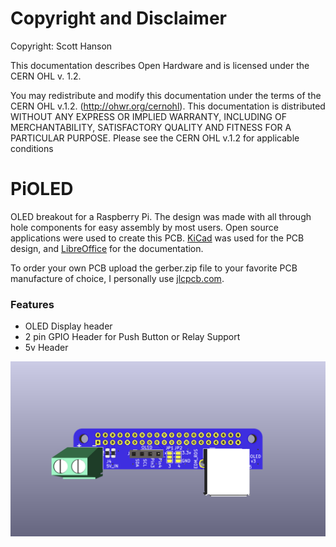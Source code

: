 # Copyright and Disclaimer
Copyright: Scott Hanson

This documentation describes Open Hardware and is licensed under the CERN OHL v. 1.2.

You may redistribute and modify this documentation under the terms of the CERN OHL v.1.2. (http://ohwr.org/cernohl). This documentation is distributed WITHOUT ANY EXPRESS OR IMPLIED WARRANTY, INCLUDING OF MERCHANTABILITY, SATISFACTORY QUALITY AND FITNESS FOR A PARTICULAR PURPOSE. Please see the CERN OHL v.1.2 for applicable conditions

# PiOLED

OLED breakout for a Raspberry Pi. The design was made with all through hole components for easy assembly by most users. Open source applications were used to create this PCB. [KiCad](http://kicad.org/) was used for the PCB design, and [LibreOffice](https://www.libreoffice.org/) for the documentation.

To order your own PCB upload the gerber.zip file to your favorite PCB manufacture of choice, I personally use [jlcpcb.com](https://jlcpcb.com/).

### Features
* OLED Display header
* 2 pin GPIO Header for Push Button or Relay Support
* 5v Header

![Image of PiOLED](https://github.com/computergeek1507/KiCad_Designs/raw/master/PiOled/PiOled.png)
